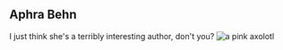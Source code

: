 ## Aphra Behn

I just think she's a terribly interesting author, don't you?
![a pink axolotl]({{site.baseurl}}/_articles/janeway.jpg)

